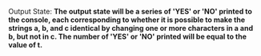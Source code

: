Output State: **The output state will be a series of 'YES' or 'NO' printed to the console, each corresponding to whether it is possible to make the strings a, b, and c identical by changing one or more characters in a and b, but not in c. The number of 'YES' or 'NO' printed will be equal to the value of t.**